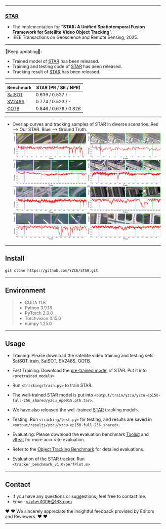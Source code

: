 --------------------------------------------------------------------------------------
### [**STAR**](https://www.sciencedirect.com/science/article/)

- The implementation for "**STAR: A Unified Spatiotemporal Fusion Framework for Satellite Video Object Tracking**".
- IEEE Transactions on Geoscience and Remote Sensing, 2025.
--------------------------------------------------------------------------------------

:running:Keep updating:running::
- Trained model of [STAR](https://drive.google.com/drive/folders/1xd7khcOqTOOtBykQIz2QxXidjKp1FvE6?hl=zh-cn) has been released.
- Training and testing code of [STAR](https://github.com/YZCU/STAR/blob/main/training%20and%20testing%20codes%20of%20star.zip) has been released.
- Tracking result of [STAR](https://github.com/YZCU/STAR/blob/main/rect_result%20of%20star.zip) has been released.
--------------------------------------------------------------------------------------
| Benchmark | STAR (PR / SR / NPR)|
| ------------------------------ | ------------------- |
| [SatSOT](https://ieeexplore.ieee.org/document/9672083) |0.639 / 0.537 / -|
| [SV248S](https://ieeexplore.ieee.org/document/9875020) |0.774 / 0.523 / -|
| [OOTB](https://www.sciencedirect.com/science/article/pii/S0924271624000856) |0.846 / 0.678 / 0.826|
--------------------------------------------------------------------------------------
- Overlap curves and tracking samples of STAR in diverse scenarios. Red --> Our STAR. Blue --> Ground Truth.
![image](/fig/overlap_curve.jpg)

<!--
- Authors:
[Yuzeng Chen](https://yzcu.github.io/),
[Qiangqiang Yuan](http://qqyuan.users.sgg.whu.edu.cn/),
[Yuqi Tang](https://faculty.csu.edu.cn/yqtang/zh_CN/zdylm/66781/list/index.htm),
Xin Wang,
[Yi Xiao](https://github.com/XY-boy),
Jiang He,
Ziyang Lihe,
Xianyu Jin
--------------------------------------------------------------------------------------
-->
--------------------------------------------------------------------------------------
##  Install
```
git clone https://github.com/YZCU/STAR.git
```
--------------------------------------------------------------------------------------
## Environment
 > * CUDA 11.8
 > * Python 3.9.18
 > * PyTorch 2.0.0
 > * Torchvision 0.15.0
 > * numpy 1.25.0 
--------------------------------------------------------------------------------------
## Usage
- Training: Please download the satellite video training and testing sets: [SatSOT-train](https://ieeexplore.ieee.org/document/10756741),
  [SatSOT](https://ieeexplore.ieee.org/document/9672083),
  [SV248S](https://ieeexplore.ieee.org/document/9875020),
  [OOTB](https://www.sciencedirect.com/science/article/pii/S0924271624000856).

- Fast Training: Download the [pre-trained model](https://drive.google.com/drive/folders/1xd7khcOqTOOtBykQIz2QxXidjKp1FvE6?hl=zh-cn) of STAR. Put it into `<pretrained_models>`.
- Run `<tracking/train.py>` to train STAR.
- The well-trained STAR model is put into `<output/train/yzcu/yzcu-ep150-full-256_shared/yzcu_ep0015.pth.tar>`.
- We have also released the well-trained [STAR](https://drive.google.com/drive/folders/1nIqG2FBt1fNbRThaO9s-fWoGV_O-DtJ7?hl=zh-cn) tracking models.
- Testing: Run `<tracking/test.py>` for testing, and results are saved in `<output/results/yzcu/yzcu-ep150-full-256_shared>`.
- Evaluating: Please download the evaluation benchmark [Toolkit](http://cvlab.hanyang.ac.kr/tracker_benchmark/) and [vlfeat](http://www.vlfeat.org/index.html) for more accurate evaluation.
- Refer to the [Object Tracking Benchmark](https://ieeexplore.ieee.org/document/7001050) for detailed evaluations.
- Evaluation of the STAR tracker. Run `<tracker_benchmark_v1.0\perfPlot.m>`
--------------------------------------------------------------------------------------
<!--

## Citation
- If you find our work helpful in your research, kindly consider citing it. We appreciate your support！
```
@ARTICLE{11007172,
  author={Chen, Yuzeng and Yuan, Qiangqiang and Xie, Hong and Tang, Yuqi and Xiao, Yi and He, Jiang and Guan, Renxiang and Liu, Xinwang and Zhang, Liangpei},
  journal={IEEE Transactions on Image Processing}, 
  title={Hyperspectral Video Tracking with Spectral-Spatial Fusion and Memory Enhancement}, 
  year={2025},
  volume={},
  number={},
  pages={1-1},
  keywords={Feature extraction;Hyperspectral imaging;Photonic band gap;Foundation models;Visualization;Video tracking;Tracking;Training;Transformers;Imaging;Hyperspectral video tracking;Multi-modal video tracking;Parameter-efficient fine-tuning},
  doi={10.1109/TIP.2025.3569479}}

```
-->

## Contact
- If you have any questions or suggestions, feel free to contact me.  
- Email: yzchen1006@163.com

:heart:  :heart: We sincerely appreciate the insightful feedback provided by Editors and Reviewers. :heart:  :heart:

--------------------------------------------------------------------------------------
